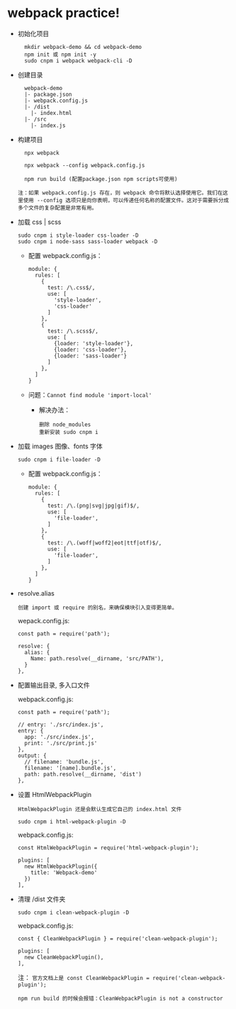 # webpack practice!

- 初始化项目

        mkdir webpack-demo && cd webpack-demo
        npm init 或 npm init -y
        sudo cnpm i webpack webpack-cli -D

- 创建目录

        webpack-demo
        |- package.json
        |- webpack.config.js
        |- /dist
          |- index.html
        |- /src
          |- index.js

- 构建项目

        npx webpack

        npx webpack --config webpack.config.js

        npm run build (配置package.json npm scripts可使用)

  `注：如果 webpack.config.js 存在，则 webpack 命令将默认选择使用它。我们在这里使用 --config 选项只是向你表明，可以传递任何名称的配置文件。这对于需要拆分成多个文件的复杂配置是非常有用。`

- 加载 css | scss

      sudo cnpm i style-loader css-loader -D
      sudo cnpm i node-sass sass-loader webpack -D

  - 配置 webpack.config.js：

        module: {
          rules: [
            {
              test: /\.css$/,
              use: [
                'style-loader',
                'css-loader'
              ]
            },
            {
              test: /\.scss$/,
              use: [
                {loader: 'style-loader'},
                {loader: 'css-loader'},
                {loader: 'sass-loader'}
              ]
            },
          ]
        }

  - 问题：`Cannot find module 'import-local'`
    - 解决办法：

          删除 node_modules
          重新安装 sudo cnpm i

- 加载 images 图像、fonts 字体

      sudo cnpm i file-loader -D

  - 配置 webpack.config.js：

        module: {
          rules: [
            {
              test: /\.(png|svg|jpg|gif)$/,
              use: [
                'file-loader',
              ]
            },
            {
              test: /\.(woff|woff2|eot|ttf|otf)$/,
              use: [
                'file-loader',
              ]
            },
          ]
        }

- resolve.alias

  `创建 import 或 require 的别名，来确保模块引入变得更简单。`

  wepack.config.js:

      const path = require('path');

      resolve: {
        alias: {
          Name: path.resolve(__dirname, 'src/PATH'),
        }
      },

- 配置输出目录, 多入口文件

  webpack.config.js:

      const path = require('path');

      // entry: './src/index.js',
      entry: {
        app: './src/index.js',
        print: './src/print.js'
      },
      output: {
        // filename: 'bundle.js',
        filename: '[name].bundle.js',
        path: path.resolve(__dirname, 'dist')
      },

- 设置 HtmlWebpackPlugin

  `HtmlWebpackPlugin 还是会默认生成它自己的 index.html 文件`

      sudo cnpm i html-webpack-plugin -D

  webpack.config.js:

      const HtmlWebpackPlugin = require('html-webpack-plugin');

      plugins: [
        new HtmlWebpackPlugin({
          title: 'Webpack-demo'
        })
      ],
- 清理 /dist 文件夹

      sudo cnpm i clean-webpack-plugin -D

  webpack.config.js:

      const { CleanWebpackPlugin } = require('clean-webpack-plugin');

      plugins: [
        new CleanWebpackPlugin(),
      ],

  注：
  `官方文档上是 const CleanWebpackPlugin = require('clean-webpack-plugin');`

  `npm run build 的时候会报错：CleanWebpackPlugin is not a constructor`
